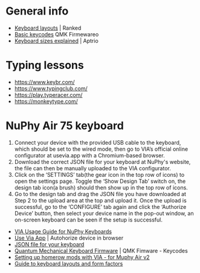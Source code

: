 # General info
* [Keyboard layouts](https://eu.ranked.gg/blogs/news/qwerty-vs-dvorak-vs-colemak-which-keyboard-layout-reigns-supreme) |  Ranked
* [Basic keycodes](https://docs.qmk.fm/keycodes_basic) QMK Firmewareo
* [Keyboard sizes explained](https://www.aptrio.com/keyboard-sizes/) | Aptrio

# Typing lessons
* https://www.keybr.com/
* https://www.typingclub.com/
* https://play.typeracer.com/
* https://monkeytype.com/

# NuPhy Air 75 keyboard
1. Connect your device with the provided USB cable to the keyboard, which should be set to the wired mode, then go to VIA’s official online configurator at usevia.app with a Chromium-based browser.
2. Download the correct JSON file for your keyboard at NuPhy's website, the file can then be manually uploaded to the VIA configurator.
3. Click on the ‘SETTINGS’ tab(the gear icon in the top row of icons) to open the settings page. Toggle the ‘Show Design Tab’ switch on, the design tab icon(a brush) should then show up in the top row of icons.
4. Go to the design tab and drag the JSON file you have downloaded at Step 2 to the upload area at the top and upload it. Once the upload is successful, go to the ‘CONFIGURE’ tab again and click the ‘Authorize Device’ button, then select your device name in the pop-out window, an on-screen keyboard can be seen if the setup is successful.

* [VIA Usage Guide for NuPhy Keyboards](https://nuphy.com/pages/via-usage-guide-for-nuphy-keyboards)
* [Use Via App](https://usevia.app/) | Autohorize device in browser
* [JSON file for your keyboard](https://nuphy.com/pages/json-files-for-nuphy-keyboards)
* [Quantum Mechanical Keyboard Firmware](https://docs.qmk.fm/keycodes_basic) | QMK Fimware - Keycodes
* [Setting up homerow mods with VIA - for Muphy Air v2](https://www.youtube.com/watch?v=CLiZ5rAEx3A)
* [Guide to keyboard layouts and form factors](https://wooting.io/post/the-ultimate-guide-to-keyboard-layouts-and-form-factors)
